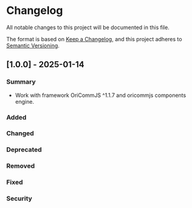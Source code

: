 # Changelog

All notable changes to this project will be documented in this file.

The format is based on [Keep a Changelog](https://keepachangelog.com/en/1.0.0/),
and this project adheres to [Semantic Versioning](https://semver.org/spec/v2.0.0.html).

## [1.0.0] - 2025-01-14

### Summary

- Work with framework OriCommJS ^1.1.7 and oricommjs components engine.

### Added

### Changed

### Deprecated

### Removed

### Fixed

### Security

[1.1.5]: https://github.com/wkloh76/oricommjs_components/releases/tag/1.1.5